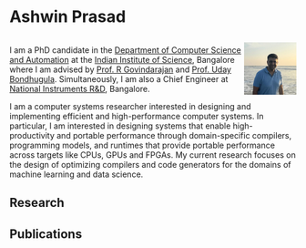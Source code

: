 # Ashwin Prasad

<div style="display: flex; align-items: center;">
  <div>
    <p>I am a PhD candidate in the <a href="https://www.csa.iisc.ac.in/" target="_blank"> Department of Computer Science and Automation</a> at the <a href="https://iisc.ac.in/">Indian
    Institute of Science</a>, Bangalore where I am advised by <a href="https://www.csa.iisc.ac.in/~govind/">Prof. R Govindarajan</a> and <a href="https://www.csa.iisc.ac.in/~udayb/">Prof. Uday Bondhugula</a>. Simultaneously, I am also a Chief Engineer at <a href="https://www.ni.com/">National Instruments R&D</a>, Bangalore.</p>      
  </div>
  <div>
    <img src="images/AshwinPrasad.jpg" alt="Ashwin Prasad" style="width: 400px; margin-right: 10px;">
  </div>
</div>
 I am a computer systems researcher interested in designing and implementing efficient and high-performance computer systems. In particular, I am interested in designing systems that enable high-productivity and portable performance through domain-specific compilers, programming models, and runtimes that provide portable performance across targets like CPUs, GPUs and FPGAs. My current research focuses on the design of optimizing compilers and code generators for the domains of machine learning and data science.

## Research

## Publications
 